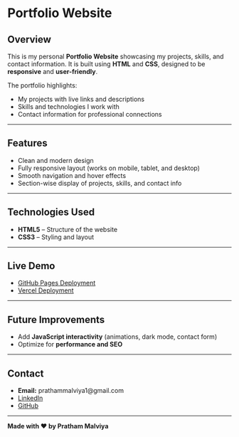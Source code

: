 <h1>Portfolio Website</h1>

<h2>Overview</h2>
<p>This is my personal <b>Portfolio Website</b> showcasing my projects, skills, and contact information. It is built using <b>HTML</b> and <b>CSS</b>, designed to be <b>responsive</b> and <b>user-friendly</b>.</p>

<p>The portfolio highlights:</p>
<ul>
  <li>My projects with live links and descriptions</li>
  <li>Skills and technologies I work with</li>
  <li>Contact information for professional connections</li>
</ul>

<hr>

<h2>Features</h2>
<ul>
  <li>Clean and modern design</li>
  <li>Fully responsive layout (works on mobile, tablet, and desktop)</li>
  <li>Smooth navigation and hover effects</li>
  <li>Section-wise display of projects, skills, and contact info</li>
</ul>

<hr>

<h2>Technologies Used</h2>
<ul>
  <li><b>HTML5</b> – Structure of the website</li>
  <li><b>CSS3</b> – Styling and layout</li>
</ul>

<hr>

<h2>Live Demo</h2>
<ul>
  <li><a href="https://prathammalviya1.github.io/Portfolio/">GitHub Pages Deployment</a></li>
  <li><a href="https://pratham-malviya-portfolio.vercel.app/">Vercel Deployment</a></li>
</ul>

<hr>

<h2>Future Improvements</h2>
<ul>
  <li>Add <b>JavaScript interactivity</b> (animations, dark mode, contact form)</li>
  <li>Optimize for <b>performance and SEO</b></li>
</ul>

<hr>

<h2>Contact</h2>
<ul>
  <li><b>Email:</b> prathammalviya1@gmail.com</li>
  <li> <a href="https://www.linkedin.com/in/prathammalviya1/">LinkedIn</a></li>
  <li> <a href="https://github.com/prathammalviya1">GitHub</a></li>
</ul>

<hr>

<p><b>Made with ❤️ by Pratham Malviya</b></p>
